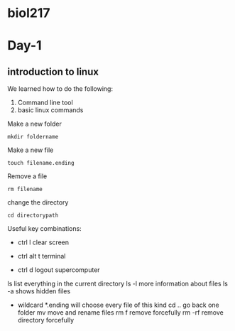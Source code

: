 # biol217
# Day-1
## introduction to linux

We learned how to do the following:

1. Command line tool
2. basic linux commands 

Make a new folder 

``` 
mkdir foldername
```

Make a new file

``` 
touch filename.ending
```

Remove a file

```
rm filename
```

change the directory

``` 
cd directorypath
```

Useful key combinations:

- ctrl l clear screen

- ctrl alt t terminal

- ctrl d logout supercomputer



ls list everything in the current directory
ls -l more information about files
ls -a shows hidden files
* wildcard *.ending will choose every file of this kind
cd .. go back one folder
mv move and rename files
rm f remove forcefully
rm -rf remove directory forcefully


